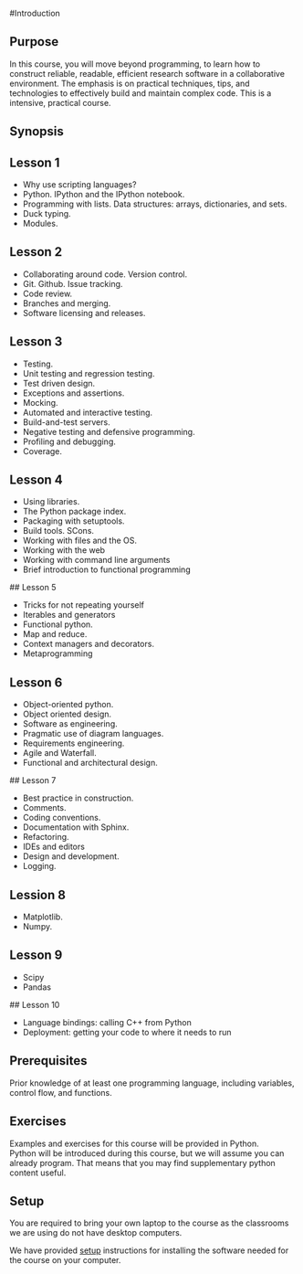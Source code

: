 #Introduction

## Purpose

In this course, you will move beyond programming, to learn how to construct reliable, readable,
efficient research software in a collaborative environment. The emphasis is on practical techniques,
tips, and technologies to effectively build and maintain complex code.
This is a intensive, practical course.

Synopsis
--------

## Lesson 1

* Why use scripting languages? 
* Python. IPython and the IPython notebook.
* Programming with lists. Data structures: arrays, dictionaries, and sets. 
* Duck typing.
* Modules.

## Lesson 2

* Collaborating around code. Version control.
* Git. Github. Issue tracking.
* Code review.
* Branches and merging.
* Software licensing and releases.

## Lesson 3

* Testing.
* Unit testing and regression testing.
* Test driven design.
* Exceptions and assertions.
* Mocking.
* Automated and interactive testing.
* Build-and-test servers.
* Negative testing and defensive programming.
* Profiling and debugging.
* Coverage.

## Lesson 4

* Using libraries.
* The Python package index.
* Packaging with setuptools.
* Build tools. SCons.
* Working with files and the OS.
* Working with the web
* Working with command line arguments
* Brief introduction to functional programming

## Lesson 5

* Tricks for not repeating yourself
* Iterables and generators
* Functional python.
* Map and reduce.
* Context managers and decorators.
* Metaprogramming

## Lesson 6

* Object-oriented python.
* Object oriented design.
* Software as engineering.
* Pragmatic use of diagram languages.
* Requirements engineering.
* Agile and Waterfall.
* Functional and architectural design.

## Lesson 7

* Best practice in construction.
* Comments.
* Coding conventions.
* Documentation with Sphinx.
* Refactoring.
* IDEs and editors
* Design and development.
* Logging.

## Lession 8

* Matplotlib.
* Numpy.

## Lesson 9

* Scipy
* Pandas

## Lesson 10

* Language bindings: calling C++ from Python
* Deployment: getting your code to where it needs to run

Prerequisites
-------------

Prior knowledge of at least one programming language, including variables, control flow, and functions.

Exercises
---------

Examples and exercises for this course will be provided in Python.  
Python will be introduced during this course, but we will assume you can already
program. That means that you may find supplementary python content useful.

Setup
-----

You are required to bring your own laptop to the course as the classrooms we are
 using do not have desktop computers.

We have provided [setup](installation) instructions for installing the software needed for the course on
your computer.
